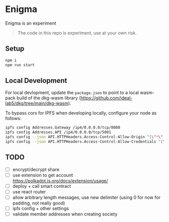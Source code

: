 #  Enigma

Enigma is an experiment

> The code in this repo is experiment, use at your own risk.

## Setup

``` bash
npm i
npm run start
```

## Local Development
For local devlopment, update the `package.json` to point to a local wasm-pack build of the dkg-wasm library (https://github.com/ideal-lab5/dkg/tree/main/dkg-wasm).

To bypass cors for IPFS when developing locally, configure your node as follows:

``` bash
ipfs config Addresses.Gateway /ip4/0.0.0.0/tcp/8080
ipfs config Addresses.API /ip4/0.0.0.0/tcp/5001
ipfs config --json API.HTTPHeaders.Access-Control-Allow-Origin "[\"*\"]"
ipfs config --json API.HTTPHeaders.Access-Control-Allow-Credentials "[\"true\"]"
```

##  TODO
- [ ] encrypt/decrypt share
- [ ] use extension to get account https://polkadot.js.org/docs/extension/usage/
- [ ] deploy + call smart contract
- [ ] use react router
- [ ] allow arbitrary length messages, use new delimiter (using 0 for now for padding, not really good)
- [ ] ipfs config + other settings
- [ ] validate member addresses when creating society